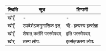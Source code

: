 | स्थिति | सूत्र | टिप्पणी |
| ----- | ------- | ------ |
| खोरृँ | - | - |
| खोरृँ | उपदेशेऽजनुनासिक इत् | ऋँ-इत्यस्य इत्संज्ञा |
| खोरृँ | शेषात् कर्तरि परस्मैपदम् | इति परस्मैपदम् |
| खोर् | तस्य लोपः | इत्संज्ञकस्य लोपः |

